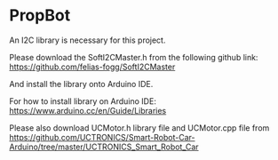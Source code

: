 # PropBot

An I2C library is necessary for this project.

Please download the SoftI2CMaster.h from the following github link: https://github.com/felias-fogg/SoftI2CMaster

And install the library onto Arduino IDE.

For how to install library on Arduino IDE: https://www.arduino.cc/en/Guide/Libraries

Please also download UCMotor.h library file and UCMotor.cpp file from https://github.com/UCTRONICS/Smart-Robot-Car-Arduino/tree/master/UCTRONICS_Smart_Robot_Car



